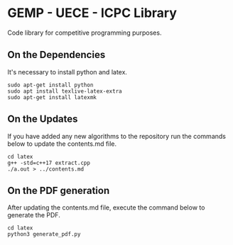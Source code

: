 # GEMP - UECE - ICPC Library

Code library for competitive programming purposes.

## On the Dependencies

It's necessary to install python and latex.

```script
sudo apt-get install python
sudo apt install texlive-latex-extra
sudo apt-get install latexmk
```

## On the Updates

If you have added any new algorithms to the repository run the commands below to update the contents.md file.

```script
cd latex
g++ -std=c++17 extract.cpp
./a.out > ../contents.md
```

## On the PDF generation

After updating the contents.md file, execute the command below to generate the PDF.

```script
cd latex
python3 generate_pdf.py
```